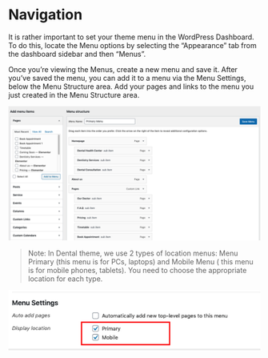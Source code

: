 # Navigation

It is rather important to set your theme menu in the WordPress Dashboard. To do this, locate the Menu options by selecting the “Appearance” tab from the dashboard sidebar and then “Menus”.

Once you’re viewing the Menus, create a new menu and save it. After you’ve saved the menu, you can add it to a menu via the Menu Settings, below the Menu Structure area. Add your pages and links to the menu you just created in the Menu Structure area.

![Navigation](images/navigation.png)

> Note: In Dental theme, we use 2 types of location menus: Menu Primary (this menu is for PCs, laptops) and Mobile Menu ( this menu is for mobile phones, tablets). You need to choose the appropriate location for each type.

![Navigation](images/menu-location.png)